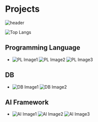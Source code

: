 # Projects
![header](https://capsule-render.vercel.app/api?type=waving&color=FFCD4A&height=300&section=header&text=MoonYoung%20Song&fontSize=55&fontColor=F9882C)

![Top Langs](https://github-readme-stats.vercel.app/api/top-langs/?username=MOONisYOUNG&layout=compact&theme=swift)

<strong><h2>Programming Language</h2></strong>
* ![PL Image1](https://img.shields.io/badge/Python-3766AB?style=for-the-badge&logo=Python&logoColor=white) 
![PL Image2](https://img.shields.io/badge/R-276DC3?style=for-the-badge&logo=R&logoColor=white) 
![PL Image3](https://img.shields.io/badge/C-A8B9CC?style=for-the-badge&logo=C&logoColor=white)

<strong><h2>DB</h2></strong>
* ![DB Image1](https://img.shields.io/badge/MySQL-4479A1?style=for-the-badge&logo=MySQL&logoColor=white) 
![DB Image2](https://img.shields.io/badge/MongoDB-47A248?style=for-the-badge&logo=MySQL&logoColor=white) 

<strong><h2>AI Framework</h2></strong>
* ![AI Image1](https://img.shields.io/badge/Keras-D00000?style=for-the-badge&logo=Keras&logoColor=white) 
![AI Image2](https://img.shields.io/badge/TensorFlow-FF6F00?style=for-the-badge&logo=TensorFlow&logoColor=white) 
![AI Image3](https://img.shields.io/badge/PyTorch-EE4C2C?style=for-the-badge&logo=Pytorch&logoColor=white)
